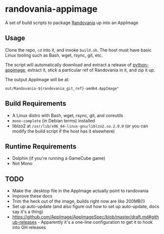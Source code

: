 # randovania-appimage

A set of build scripts to package [Randovania](https://github.com/randovania/randovania) up into an AppImage

## Usage

Clone the repo, `cd` into it, and invoke `build.sh`. The host must have basic Linux tooling such as Bash, wget, rsync, git, etc.

The script will automatically download and extract a release of [python-appimage](https://github.com/niess/python-appimage), extract it, stick a particular ref of Randovania in it, and zip it up.

The output AppImage will be at:

```
out/Randovania-${randovania_git_ref}-amd64.AppImage"
```

## Build Requirements

* A Linux distro with Bash, wget, rsync, git, and coreutils
* `mono-complete` (in Debian terms) installed
* liblzo2 at `/usr/lib/x86_64-linux-gnu/liblzo2.so.2.0.0` (or you can modify the build script if the host has it elsewhere)

## Runtime Requirements

* Dolphin (if you're running a GameCube game)
* Not Mono

## TODO

* Make the .desktop file in the AppImage actually point to randovania
* Improve these docs
* Trim the heck out of the image, builds right now are like 200MB(!)
* Set up auto-update (and also figure out how to set up auto-update, docs say it's a thing)
 * https://github.com/AppImage/AppImageSpec/blob/master/draft.md#github-releases - Apparently it's a one-line configuration to get it to hook into GH releases
